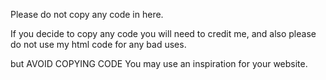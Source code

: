 Please do not copy any code in here. 

If you decide to copy any code you will need to credit me, and also please do not use my html code for any bad uses.

but AVOID COPYING CODE
You may use an inspiration for your website.
